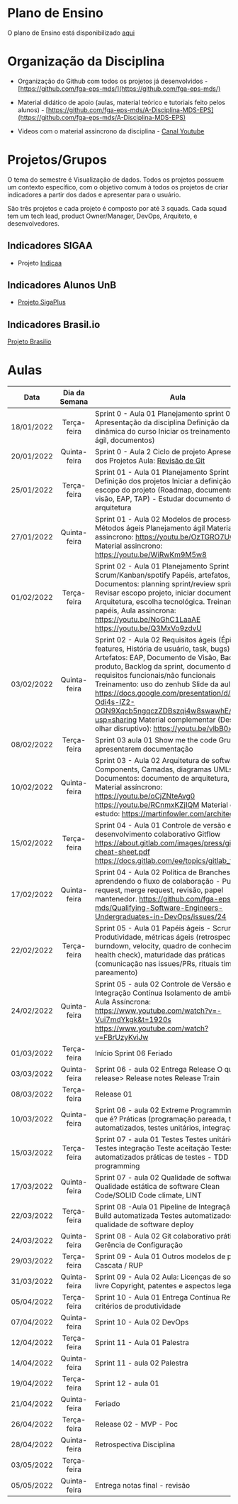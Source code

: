 # Plano de Ensino

O plano de Ensino está disponibilizado [aqui](https://github.com/fga-eps-mds/A-Disciplina-MDS-EPS/blob/master/PlanosDeEnsino/MDS_plano_ensino%20-%20Carla.md)


# Organização da Disciplina

- Organização do Github com todos os projetos já desenvolvidos -  [https://github.com/fga-eps-mds/](https://github.com/fga-eps-mds/)

- Material didático de apoio (aulas, material teórico e tutoriais feito pelos alunos) - [https://github.com/fga-eps-mds/A-Disciplina-MDS-EPS](https://github.com/fga-eps-mds/A-Disciplina-MDS-EPS)

- Videos com o material assincrono da disciplina - [Canal Youtube](https://www.youtube.com/channel/UC6VgsVODs17IAHuWF2HCfUQ)

# Projetos/Grupos

O tema do semestre é Visualização de dados. Todos os projetos possuem um contexto específico, com o objetivo comum à todos os projetos de criar indicadores a partir dos dados e apresentar para o usuário.

São três projetos e cada projeto é composto por até 3 squads. Cada squad tem um tech lead, product Owner/Manager, DevOps, Arquiteto, e desenvolvedores. 

## Indicadores SIGAA

- Projeto [Indicaa](https://github.com/fga-eps-mds/2021.2-INDICAA)

## Indicadores Alunos UnB
- [Projeto SigaPlus](https://github.com/fga-eps-mds/2021.2-Sigaa-Plus)

## Indicadores Brasil.io

[Projeto Brasilio](https://github.com/fga-eps-mds/Tema03-timeb)

# Aulas


|    Data    | Dia da Semana | Aula                                                                                                                                                                                                                                                                                                                                                                                                                                                   |   |   |
|:----------:|:-------------:|--------------------------------------------------------------------------------------------------------------------------------------------------------------------------------------------------------------------------------------------------------------------------------------------------------------------------------------------------------------------------------------------------------------------------------------------------------|---|---|
| 18/01/2022 |  Terça-feira  | Sprint 0 - Aula 01 Planejamento sprint 0 Apresentação da disciplina Definição da dinâmica do curso Iniciar os treinamentos (git, ágil, documentos)                                                                                                                                                                                                                                                                                                     |   |   |
| 20/01/2022 |  Quinta-feira | Sprint 0 - Aula 2 Ciclo de projeto Apresentação dos Projetos Aula: [Revisão de Git](https://education.github.com/git-cheat-sheet-education.pdf )                                                                                                                                                                                                                                                                                                          |   |   |
| 25/01/2022 |  Terça-feira  | Sprint 01 - Aula 01 Planejamento Sprint 1 Definição dos projetos Iniciar a definição de escopo do projeto (Roadmap, documento de visão, EAP, TAP) - Estudar documento de arquitetura                                                                                                                                                                                                                                                                   |   |   |
| 27/01/2022 |  Quinta-feira | Sprint 01 - Aula 02 Modelos de processo Métodos ágeis Planejamento ágil Material assincrono: https://youtu.be/OzTGRO7UGyY Material assincrono: https://youtu.be/WiRwKm9M5w8                                                                                                                                                                                                                                                                            |   |   |
| 01/02/2022 |  Terça-feira  | Sprint 02 - Aula 01 Planejamento Sprint 02  Scrum/Kanban/spotify Papéis, artefatos, rituais Documentos: planning sprint/review sprint/issues Revisar escopo projeto, iniciar documento de Arquitetura, escolha tecnológica. Treinamento papéis, Aula assincrona: https://youtu.be/NoGhC1LaaAE https://youtu.be/Q3MxVo9zdvU                                                                                                                             |   |   |
| 03/02/2022 |  Quinta-feira | Sprint 02 - Aula 02 Requisitos ágeis (Épicos, features, História de usuário, task, bugs) Artefatos: EAP, Documento de Visão, Backlog de produto, Backlog da sprint, documento de requisitos funcionais/não funcionais Treinamento: uso do zenhub Slide da aula: https://docs.google.com/presentation/d/1P2-Odi4s-IZ2-OGN9Xqcb5ngqczZDBszqi4w8swawhE/edit?usp=sharing Material complementar (Design com olhar disruptivo): https://youtu.be/vlbB0xYRulQ |   |   |
| 08/02/2022 |  Terça-feira  | Sprint 03 aula 01 Show me the code Grupos apresentarem documentação                                                                                                                                                                                                                                                                                                                                                                                    |   |   |
| 10/02/2022 |  Quinta-feira | Sprint 03 - Aula 02 Arquitetura de software Components, Camadas, diagramas UMLs Documentos: documento de arquitetura, pipeline Material assíncrono: https://youtu.be/oCjZNteAvg0 https://youtu.be/RCnmxKZjIQM  Material de estudo: https://martinfowler.com/architecture/                                                                                                                                                                              |   |   |
| 15/02/2022 |  Terça-feira  | Sprint 04 - Aula 01 Controle de versão e desenvolvimento colaborativo Gitflow https://about.gitlab.com/images/press/git-cheat-sheet.pdf https://docs.gitlab.com/ee/topics/gitlab_flow.html                                                                                                                                                                                                                                                             |   |   |
| 17/02/2022 |  Quinta-feira | Sprint 04 - Aula 02 Política de Branches - aprendendo o fluxo de colaboração - Pull request, merge request, revisão, papel mantenedor. https://github.com/fga-eps-mds/Qualifying-Software-Engineers-Undergraduates-in-DevOps/issues/24                                                                                                                                                                                                                 |   |   |
| 22/02/2022 |  Terça-feira  | Sprint 05 - Aula 01 Papéis ágeis - Scrum master Produtividade, métricas ágeis (retrospectiva, burndown, velocity, quadro de conhecimento, health check), maturidade das práticas (comunicação nas issues/PRs, rituais time box, pareamento)                                                                                                                                                                                                            |   |   |
| 24/02/2022 |  Quinta-feira | Sprint 05 - aula 02 Controle de Versão e Integração Contínua Isolamento de ambiente Aula Assíncrona:  https://www.youtube.com/watch?v=-Vui7mdYkgk&t=1920s https://www.youtube.com/watch?v=FBrUzyKviJw                                                                                                                                                                                                                                                  |   |   |
| 01/03/2022 |  Terça-feira  | Início Sprint 06 Feriado                                                                                                                                                                                                                                                                                                                                                                                                                               |   |   |
| 03/03/2022 |  Quinta-feira | Sprint 06 - aula 02 Entrega Release O que é release> Release notes Release Train                                                                                                                                                                                                                                                                                                                                                                       |   |   |
| 08/03/2022 |  Terça-feira  | Release 01                                                                                                                                                                                                                                                                                                                                                                                                                                             |   |   |
| 10/03/2022 |  Quinta-feira | Sprint 06 - aula 02 Extreme Programming (XP) O que é? Práticas (programação pareada, testes automatizados, testes unitários, integração)                                                                                                                                                                                                                                                                                                               |   |   |
| 15/03/2022 |  Terça-feira  | Sprint 07 - aula 01 Testes Testes unitários Testes integração Teste aceitação Testes automatizados práticas de testes - TDD + pair programming                                                                                                                                                                                                                                                                                                         |   |   |
| 17/03/2022 |  Quinta-feira | Sprint 07 - aula 02 Qualidade de software Qualidade estática de software Clean Code/SOLID Code climate, LINT                                                                                                                                                                                                                                                                                                                                           |   |   |
| 22/03/2022 |  Terça-feira  | Sprint 08 -Aula 01 Pipeline de Integração Stages Build automatizada Testes automatizados qualidade de software deploy                                                                                                                                                                                                                                                                                                                                  |   |   |
| 24/03/2022 |  Quinta-feira | Sprint 08 - Aula 02 Git colaborativo práticas de  Gerência de Configuração                                                                                                                                                                                                                                                                                                                                                                             |   |   |
| 29/03/2022 |  Terça-feira  | Sprint 09 - Aula 01 Outros modelos de processo Cascata / RUP                                                                                                                                                                                                                                                                                                                                                                                           |   |   |
| 31/03/2022 |  Quinta-feira | Sprint 09 - Aula 02 Aula: Licenças de software livre Copyright, patentes e aspectos legais                                                                                                                                                                                                                                                                                                                                                             |   |   |
| 05/04/2022 |  Terça-feira  | Sprint 10 - Aula 01 Entrega Contínua Revisão de critérios de produtividade                                                                                                                                                                                                                                                                                                                                                                             |   |   |
| 07/04/2022 |  Quinta-feira | Sprint 10 - Aula 02 DevOps                                                                                                                                                                                                                                                                                                                                                                                                                             |   |   |
| 12/04/2022 |  Terça-feira  | Sprint 11 - Aula 01 Palestra                                                                                                                                                                                                                                                                                                                                                                                                                           |   |   |
| 14/04/2022 |  Quinta-feira | Sprint 11 - aula 02 Palestra                                                                                                                                                                                                                                                                                                                                                                                                                           |   |   |
| 19/04/2022 |  Terça-feira  | Sprint 12 - aula 01                                                                                                                                                                                                                                                                                                                                                                                                                                    |   |   |
| 21/04/2022 |  Quinta-feira | Feriado                                                                                                                                                                                                                                                                                                                                                                                                                                                |   |   |
| 26/04/2022 |  Terça-feira  | Release 02 - MVP - Poc                                                                                                                                                                                                                                                                                                                                                                                                                                 |   |   |
| 28/04/2022 |  Quinta-feira | Retrospectiva Disciplina                                                                                                                                                                                                                                                                                                                                                                                                                               |   |   |
| 03/05/2022 |  Terça-feira  |                                                                                                                                                                                                                                                                                                                                                                                                                                                        |   |   |
| 05/05/2022 |  Quinta-feira | Entrega notas final - revisão                                                                                                                                                                                                                                                                                                                                                                                                                          |   |   |